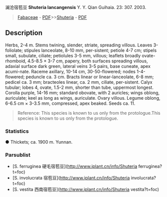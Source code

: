 澜沧宿苞豆 **Shuteria lancangensis** Y. Y. Qian Guihaia. 23: 307. 2003.

> [Fabaceae](http://www.iplant.cn/info/Fabaceae?t=foc) - [PDF](http://www.iplant.cn/foc/pdf/Fabaceae.pdf)>>[Shuteria](http://www.iplant.cn/info/Shuteria?t=foc) - [PDF](http://www.iplant.cn/foc/pdf/Shuteria.pdf)

## Description

Herbs, 2-4 m. Stems twining, slender, striate, spreading villous. Leaves 3-foliolate; stipules lanceolate, 8-10 mm, per-sistent; petiole 4-7 cm; stipels small, subulate, ciliate; petiolules 3-5 mm, villous; leaflets broadly ovate-rhomboid, 4.5-8.5 × 3-7 cm, papery, both surfaces spreading villous, adaxial surface dark green, lateral veins 3-5 pairs, base cuneate, apex acumi-nate. Raceme axillary, 10-14 cm, 30-50-flowered; nodes 1-4-flowered; peduncle ca. 3 cm. Bracts linear or linear-lanceolate, 6-8 mm; pedicel ca. 3 mm; bracteoles linear, ca. 2 mm, ciliate, per-sistent. Calyx tubular; lobes 4, ovate, 1.5-2 mm, shorter than tube, uppermost longest. Corolla purple, 14-16 mm; standard obovate, with 2 auricles; wings oblong, auriculate; keel as long as wings, auriculate. Ovary villous. Legume oblong, 6-6.5 cm × 3-3.5 mm, compressed, apex beaked. Seeds ca. 11.


> Reference: 
> This species is known to us only from the protologue.This species is known to us only from the protologue.

### Statistics
● Thickets; ca. 1900 m. Yunnan.



### Parsublist

* [S.  ferruginea  硬毛宿苞豆](http://www.iplant.cn/info/Shuteria ferruginea?t=foc)
* [S.  involucrata  宿苞豆](http://www.iplant.cn/info/Shuteria involucrata?t=foc)
* [S.  vestita  西南宿苞豆](http://www.iplant.cn/info/Shuteria vestita?t=foc)
